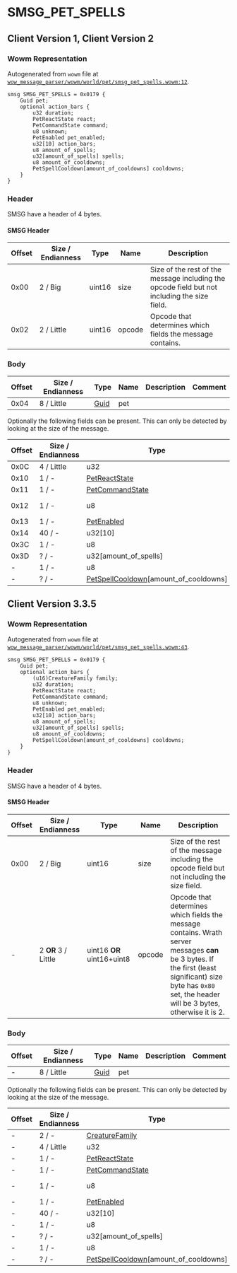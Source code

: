 # SMSG_PET_SPELLS

## Client Version 1, Client Version 2

### Wowm Representation

Autogenerated from `wowm` file at [`wow_message_parser/wowm/world/pet/smsg_pet_spells.wowm:12`](https://github.com/gtker/wow_messages/tree/main/wow_message_parser/wowm/world/pet/smsg_pet_spells.wowm#L12).
```rust,ignore
smsg SMSG_PET_SPELLS = 0x0179 {
    Guid pet;
    optional action_bars {
        u32 duration;
        PetReactState react;
        PetCommandState command;
        u8 unknown;
        PetEnabled pet_enabled;
        u32[10] action_bars;
        u8 amount_of_spells;
        u32[amount_of_spells] spells;
        u8 amount_of_cooldowns;
        PetSpellCooldown[amount_of_cooldowns] cooldowns;
    }
}
```
### Header

SMSG have a header of 4 bytes.

#### SMSG Header

| Offset | Size / Endianness | Type   | Name   | Description |
| ------ | ----------------- | ------ | ------ | ----------- |
| 0x00   | 2 / Big           | uint16 | size   | Size of the rest of the message including the opcode field but not including the size field.|
| 0x02   | 2 / Little        | uint16 | opcode | Opcode that determines which fields the message contains.|

### Body

| Offset | Size / Endianness | Type | Name | Description | Comment |
| ------ | ----------------- | ---- | ---- | ----------- | ------- |
| 0x04 | 8 / Little | [Guid](../types/packed-guid.md) | pet |  |  |

Optionally the following fields can be present. This can only be detected by looking at the size of the message.

| Offset | Size / Endianness | Type | Name | Description | Comment |
| ------ | ----------------- | ---- | ---- | ----------- | ------- |
| 0x0C | 4 / Little | u32 | duration |  |  |
| 0x10 | 1 / - | [PetReactState](petreactstate.md) | react |  |  |
| 0x11 | 1 / - | [PetCommandState](petcommandstate.md) | command |  |  |
| 0x12 | 1 / - | u8 | unknown |  | mangoszero: set to 0 |
| 0x13 | 1 / - | [PetEnabled](petenabled.md) | pet_enabled |  |  |
| 0x14 | 40 / - | u32[10] | action_bars |  |  |
| 0x3C | 1 / - | u8 | amount_of_spells |  |  |
| 0x3D | ? / - | u32[amount_of_spells] | spells |  |  |
| - | 1 / - | u8 | amount_of_cooldowns |  |  |
| - | ? / - | [PetSpellCooldown](petspellcooldown.md)[amount_of_cooldowns] | cooldowns |  |  |

## Client Version 3.3.5

### Wowm Representation

Autogenerated from `wowm` file at [`wow_message_parser/wowm/world/pet/smsg_pet_spells.wowm:43`](https://github.com/gtker/wow_messages/tree/main/wow_message_parser/wowm/world/pet/smsg_pet_spells.wowm#L43).
```rust,ignore
smsg SMSG_PET_SPELLS = 0x0179 {
    Guid pet;
    optional action_bars {
        (u16)CreatureFamily family;
        u32 duration;
        PetReactState react;
        PetCommandState command;
        u8 unknown;
        PetEnabled pet_enabled;
        u32[10] action_bars;
        u8 amount_of_spells;
        u32[amount_of_spells] spells;
        u8 amount_of_cooldowns;
        PetSpellCooldown[amount_of_cooldowns] cooldowns;
    }
}
```
### Header

SMSG have a header of 4 bytes.

#### SMSG Header

| Offset | Size / Endianness | Type   | Name   | Description |
| ------ | ----------------- | ------ | ------ | ----------- |
| 0x00   | 2 / Big           | uint16 | size   | Size of the rest of the message including the opcode field but not including the size field.|
| -      | 2 **OR** 3 / Little| uint16 **OR** uint16+uint8 | opcode | Opcode that determines which fields the message contains. Wrath server messages **can** be 3 bytes. If the first (least significant) size byte has `0x80` set, the header will be 3 bytes, otherwise it is 2. |

### Body

| Offset | Size / Endianness | Type | Name | Description | Comment |
| ------ | ----------------- | ---- | ---- | ----------- | ------- |
| - | 8 / Little | [Guid](../types/packed-guid.md) | pet |  |  |

Optionally the following fields can be present. This can only be detected by looking at the size of the message.

| Offset | Size / Endianness | Type | Name | Description | Comment |
| ------ | ----------------- | ---- | ---- | ----------- | ------- |
| - | 2 / - | [CreatureFamily](creaturefamily.md) | family |  |  |
| - | 4 / Little | u32 | duration |  |  |
| - | 1 / - | [PetReactState](petreactstate.md) | react |  |  |
| - | 1 / - | [PetCommandState](petcommandstate.md) | command |  |  |
| - | 1 / - | u8 | unknown |  | mangoszero: set to 0 |
| - | 1 / - | [PetEnabled](petenabled.md) | pet_enabled |  |  |
| - | 40 / - | u32[10] | action_bars |  |  |
| - | 1 / - | u8 | amount_of_spells |  |  |
| - | ? / - | u32[amount_of_spells] | spells |  |  |
| - | 1 / - | u8 | amount_of_cooldowns |  |  |
| - | ? / - | [PetSpellCooldown](petspellcooldown.md)[amount_of_cooldowns] | cooldowns |  |  |

